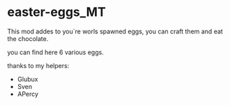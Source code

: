 # easter-eggs_MT
This mod addes to you`re worls spawned eggs, you can craft them and eat the chocolate.

you can find here 6 various eggs.

thanks to my helpers:
- Glubux
- Sven
- APercy
